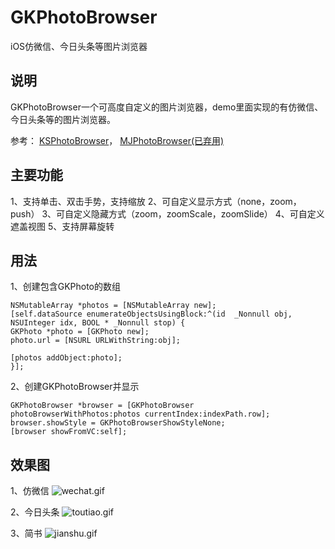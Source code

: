 # GKPhotoBrowser
iOS仿微信、今日头条等图片浏览器

## 说明
GKPhotoBrowser一个可高度自定义的图片浏览器，demo里面实现的有仿微信、今日头条等的图片浏览器。

参考：
    [KSPhotoBrowser](https://github.com/skx926/KSPhotoBrowser)，
    [MJPhotoBrowser(已弃用)](https://github.com/Sunnyyoung/MJPhotoBrowser)

## 主要功能
 1、支持单击、双击手势，支持缩放
 2、可自定义显示方式（none，zoom，push）
 3、可自定义隐藏方式（zoom，zoomScale，zoomSlide）
 4、可自定义遮盖视图
 5、支持屏幕旋转
 
 ## 用法
 1、创建包含GKPhoto的数组
 ```
 NSMutableArray *photos = [NSMutableArray new];
 [self.dataSource enumerateObjectsUsingBlock:^(id  _Nonnull obj, NSUInteger idx, BOOL * _Nonnull stop) {
 GKPhoto *photo = [GKPhoto new];
 photo.url = [NSURL URLWithString:obj];
 
 [photos addObject:photo];
 }];
 ```
 
 2、创建GKPhotoBrowser并显示
 ```
 GKPhotoBrowser *browser = [GKPhotoBrowser photoBrowserWithPhotos:photos currentIndex:indexPath.row];
 browser.showStyle = GKPhotoBrowserShowStyleNone;
 [browser showFromVC:self];
 ```
 
 ## 效果图
 
 1、仿微信
 ![wechat.gif](https://github.com/QuintGao/GKPhotoBrowser/blob/master/imgs/wechat.gif)
 
 
 2、今日头条
 ![toutiao.gif](https://github.com/QuintGao/GKPhotoBrowser/blob/master/imgs/toutiao.gif)
 
 
 3、简书
 ![jianshu.gif](https://github.com/QuintGao/GKPhotoBrowser/blob/master/imgs/jianshu.gif)
